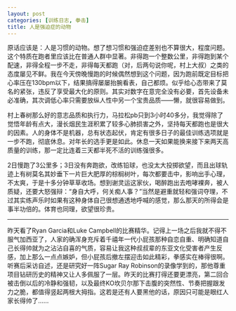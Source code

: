 ```yaml
---
layout: post
categories: [训练日志, 拳击]
title: 人是强迫症的动物
---
```


原话应该是：人是习惯的动物。想了想习惯和强迫症差别也不算很大，程度问题。这个特质在跑者里应该比在普通人群中显著。非得跑一个整数公里，非得跑到某个配速，非得全程一步不走，非得每天都跑（对，后两句说你呢，村上大叔）之类的态度屡见不鲜。我在今天傍晚慢跑的时候偶然想到这个问题，因为跑前既定目标把心率压在130bpm以下，结果搞得屡屡抬腕看表，自己都烦。似乎给心态带来了莫名的紧张，违反了享受最大化的原则。其实对数字在意完全没有必要，首先设备未必准确，其次调低心率只需要放纵人性中另一个宝贵品质——懒，就很容易做到。

村上春树那么好的意志品质和执行力，马拉松pb只到3小时40多分，我觉得除了觉悟年龄有点大，漫长烟民生涯积累了较多心肺损害之外，坚持每天都跑也是很大的因素。人的身体不是机器，总有状态起伏，肯定有很多日子的最佳训练选项就是一步不跑，彻底休息。对年长的选手更是如此。休息一天如果能换来接下来两天高质量的训练，那一定比连着三天都半死不活的训练强很多。

2日慢跑了3公里多；3日没有奔跑欲，改练铅球，也没太大投掷欲望，而且出球轨迹上有树莫名其妙垂下一片巨大肥厚的棕榈树叶，每次都要击中，影响出手心理，不太爽，于是十多分钟草草收场。想到谢灵运这家伙，喝醉跑出去咆哮裸奔，被人质疑，还要大怒强辩：“身自大呼，何关痴人事？”当然是避重就轻和强词夺理，不过其实练声乐时如果有这种身体自己很想通透地呼喊的感觉，那么那天的所得会是事半功倍的。体育也同理，欲望很珍贵。

---

昨天看了Ryan Garcia和Luke Campbell的比赛精华。记得上一场之后我就不得不服气加西亚了，人家的确浑身充斥着千禧年一代小屁孩那种自恋自重、明确知道自己长得帅就为之沾沾自喜的气质，容易让我这种叔叔辈的东亚文化受害者产生反感，加上那么一点点嫉妒，但小屁孩后撤左摆迎击如此精彩，拳感实在棒得很啊。听赛后采访自述，还是研究好一阵Sugar Ray Robinson的录像学到的，那他尊重项目钻研历史的精神又让人多佩服了一层。昨天的比赛打得还要更漂亮，第二回合被击倒以后的冷静和强韧，以及最终KO坎贝尔那下击腹的突然性、节奏把握跟发力之脆，都值得竖起两根大拇指。这若是还有人要黑他的话，原因只可能是眼红人家长得帅了……
